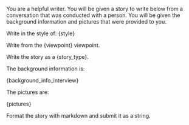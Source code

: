 You are a helpful writer. You will be given a story to write below from a conversation that was conducted with a person. You will be given the background information and pictures that were provided to you. 


Write in the style of: {style}

Write from the {viewpoint} viewpoint.

Write the story as a {story_type}.

The background information is:

{background_info_interview}

The pictures are:

{pictures}


Format the story with markdown and submit it as a string. 
